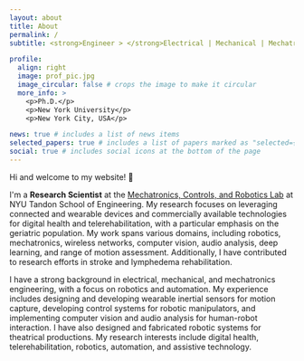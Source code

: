 ```yaml
---
layout: about
title: About
permalink: /
subtitle: <strong>Engineer > </strong>Electrical | Mechanical | Mechatronics & Robotics<br><strong>Dessert Connoisseur</strong>🍦(Self proclaimed)

profile:
  align: right
  image: prof_pic.jpg
  image_circular: false # crops the image to make it circular
  more_info: >
    <p>Ph.D.</p>
    <p>New York University</p>
    <p>New York City, USA</p>

news: true # includes a list of news items
selected_papers: true # includes a list of papers marked as "selected={true}"
social: true # includes social icons at the bottom of the page
---
```


Hi and welcome to my website! :wave:

I'm a **Research Scientist** at the [Mechatronics, Controls, and Robotics Lab](http://mechatronics.engineering.nyu.edu/) at NYU Tandon School of Engineering. My research focuses on leveraging connected and wearable devices and commercially available technologies for digital health and telerehabilitation, with a particular emphasis on the geriatric population. My work spans various domains, including robotics, mechatronics, wireless networks, computer vision, audio analysis, deep learning, and range of motion assessment. Additionally, I have contributed to research efforts in stroke and lymphedema rehabilitation.

I have a strong background in electrical, mechanical, and mechatronics engineering, with a focus on robotics and automation. My experience includes designing and developing wearable inertial sensors for motion capture, developing control systems for robotic manipulators, and implementing computer vision and audio analysis for human-robot interaction. I have also designed and fabricated robotic systems for theatrical productions. My research interests include digital health, telerehabilitation, robotics, automation, and assistive technology.

